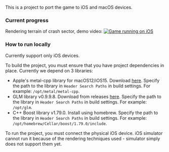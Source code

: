 This is a project to port the game to iOS and macOS devices.

### Current progress

Rendering terrain of crash sector, demo video:
[![Game running on iOS](https://img.youtube.com/vi/20a8qGrUdn8/hqdefault.jpg)](https://youtu.be/20a8qGrUdn8)

### How to run locally

Currently support only iOS devices.

To build the project, you must ensure that you have project dependencies in place. Currently we depend on 3 libraries:
- Apple's metal-cpp library for macOS12/iOS15. Download [here](https://developer.apple.com/metal/cpp/). Specify the path to the library in `Header Search Paths` in build settings. For example: `/opt/metal/metal-cpp`.
- GLM library v0.9.9.8. Download from releases [here](https://github.com/g-truc/glm). Specify the path to the library in `Header Search Paths` in build settings. For example: `/opt/glm`.
- C++ Boost library v1.79.0. Install using homebrew. Specify the path to the library in `Header Search Paths` in build settings. For example: `/opt/homebrew/Cellar/boost/1.79.0/include`.

To run the project, you must connect the physical iOS device. iOS simulator cannot run it because of the rendering techniques used - simulator simply does not support them yet.
